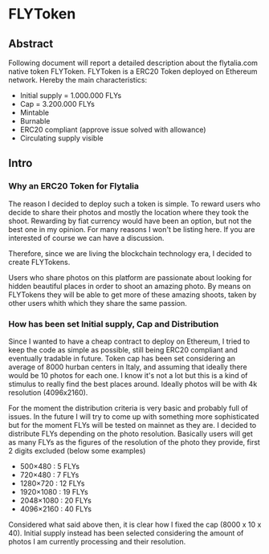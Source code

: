 # FLYToken

## Abstract
Following document will report a detailed description about the flytalia.com native token FLYToken.
FLYToken is a ERC20 Token deployed on Ethereum network.
Hereby the main characteristics:
* Initial supply = 1.000.000 FLYs
* Cap = 3.200.000 FLYs
* Mintable
* Burnable 
* ERC20 compliant (approve issue solved with allowance)
* Circulating supply visible


## Intro
### Why an ERC20 Token for Flytalia

The reason I decided to deploy such a token is simple. To reward users who decide to share their photos and mostly the location where they took the shoot.
Rewarding by fiat currency would have been an option, but not the best one in my opinion. 
For many reasons I won't be listing here. If you are interested of course we can have a discussion.

Therefore, since we are living the blockchain technology era, I decided to create FLYTokens.

Users who share photos on this platform are passionate about looking for hidden beautiful places in order to shoot an amazing photo. By means on FLYTokens they will be able to get more of these amazing shoots, taken by other users whith which they share the same passion.

### How has been set Initial supply, Cap and Distribution

Since I wanted to have a cheap contract to deploy on Ethereum, I tried to keep the code as simple as possible, still being ERC20 compliant and eventually tradable in future.
Token cap has been set considering an average of 8000 hurban centers in Italy, and assuming that ideally there would be 10 photos for each one. 
I know it's not a lot but this is a kind of stimulus to really find the best places around.
Ideally photos will be with 4k resolution (4096x2160).

For the moment the distribution criteria is very basic and probably full of issues. In the future I will try to come up with something more sophisticated but for the moment FLYs will be tested on mainnet as they are.
I decided to distribute FLYs depending on the photo resolution.
Basically users will get as many FLYs as the figures of the resolution of the photo they provide, first 2 digits excluded (below some examples)
- 500×480 : 5 FLYs
- 720×480 : 7 FLYs
- 1280×720 : 12 FLYs
- 1920×1080 : 19 FLYs
- 2048×1080 : 20 FLYs
- 4096×2160 : 40 FLYs

Considered what said above then, it is clear how I fixed the cap (8000 x 10 x 40).
Initial supply instead has been selected considering the amount of photos I am currently processing and their resolution.

